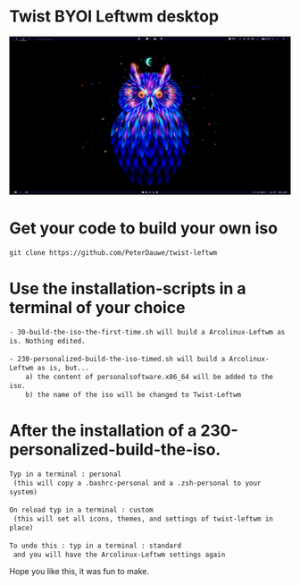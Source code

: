 # Twist BYOI Leftwm desktop

![Twist-Leftwm](https://github.com/PeterDauwe/twist-leftwm/blob/master/twist_leftwm.png)


# Get your code to build your own iso

	git clone https://github.com/PeterDauwe/twist-leftwm


# Use the installation-scripts  in a terminal of your choice
	- 30-build-the-iso-the-first-time.sh will build a Arcolinux-Leftwm as is. Nothing edited.

	- 230-personalized-build-the-iso-timed.sh will build a Arcolinux-Leftwm as is, but... 
		a) the content of personalsoftware.x86_64 will be added to the iso.
		b) the name of the iso will be changed to Twist-Leftwm


# After the installation of a 230-personalized-build-the-iso.
	Typ in a terminal : personal
	 (this will copy a .bashrc-personal and a .zsh-personal to your system)

	On reload typ in a terminal : custom
	 (this will set all icons, themes, and settings of twist-leftwm in place)

	To undo this : typ in a terminal : standard
	 and you will have the Arcolinux-Leftwm settings again


Hope you like this, it was fun to make.


